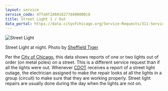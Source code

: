 ```yaml
---
layout: service
service_code: 4ffa9f2d6018277d400000c8
title: Street Light 1 / Out
data_portal: https://data.cityofchicago.org/Service-Requests/311-Service-Requests-Street-Lights-One-Out/3aav-uy2v
---
```


![Street Light](http://farm4.staticflickr.com/3265/2652536994_e0c6d7b0d6_z.jpg "Night Street Light. Photo by Sheffield Tiger")

<figcaption>
Street Light at night. Photo by <a href="http://www.flickr.com/photos/sheffield_tiger/2652536994/">Sheffield Tiger</a>
</figcaption>

Per the [City of Chicago](http://www.cityofchicago.org/city/en/depts/311/supp_info/311ServiceTypes.html), this data shows reports of one or two lights out of order (on metal poles) on a street. This is a different service request than if all the lights were out. Whenever [CDOT](http://www.cityofchicago.org/city/en/depts/cdot.html) receives a report of a street light outage, the electrician assigned to make the repair looks at all the lights in a group (circuit) to make sure that they are working properly. Street light repairs are usually done during the day when the lights are not on.
